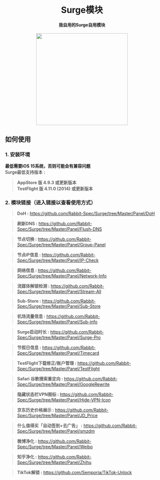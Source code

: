 <h1 align="center">Surge模块</h1>

<h4 align="center">我自用的Surge自用模块 </h4>

<p align="center">
<img src="https://raw.githubusercontent.com/Rabbit-Spec/Surge/Master/Conf/img/6.PNG" width="300"></img>
</p>

## 如何使用
### 1. 安装环境
**最低需要iOS 15系统，否则可能会有兼容问题**<br>
Surge最低支持版本 :<br>
>**AppStore 版 4.9.3 或更新版本**<br>
>**TestFlight 版 4.11.0 (2014) 或更新版本**
### 2. 模块链接（进入链接以查看使用方式）
> **DoH :** https://github.com/Rabbit-Spec/Surge/tree/Master/Panel/DoH<br>

> **刷新DNS :** https://github.com/Rabbit-Spec/Surge/tree/Master/Panel/Flush-DNS<br>

> **节点切换 :** https://github.com/Rabbit-Spec/Surge/tree/Master/Panel/Group-Panel<br>

> **节点iP信息 :** https://github.com/Rabbit-Spec/Surge/tree/Master/Panel/IP-Check<br>

> **网络信息 :** https://github.com/Rabbit-Spec/Surge/tree/Master/Panel/Network-Info<br>

> **流媒体解锁检测 :** https://github.com/Rabbit-Spec/Surge/tree/Master/Panel/Stream-All<br>

> **Sub-Store :** https://github.com/Rabbit-Spec/Surge/tree/Master/Panel/Sub-Store<br>

> **机场流量信息 :** https://github.com/Rabbit-Spec/Surge/tree/Master/Panel/Sub-info<br>

> **Surge启动时长 :** https://github.com/Rabbit-Spec/Surge/tree/Master/Panel/Surge-Pro<br>

> **节假日信息 :** https://github.com/Rabbit-Spec/Surge/tree/Master/Panel/Timecard<br>

> **TestFlight下载修正/账户管理 :** https://github.com/Rabbit-Spec/Surge/tree/Master/Panel/TestFlight<br>

> **Safari 谷歌搜索重定向 :** https://github.com/Rabbit-Spec/Surge/tree/Master/Panel/GoogleRewrite<br>

> **隐藏状态栏VPN图标 :** https://github.com/Rabbit-Spec/Surge/tree/Master/Panel/Hide-VPN-Icon<br>

> **京东历史价格展示 :** https://github.com/Rabbit-Spec/Surge/tree/Master/Panel/JD_Price<br>

> **什么值得买「自动签到+去广告」 :** https://github.com/Rabbit-Spec/Surge/tree/Master/Panel/smzdm<br>

> **微博净化 :** https://github.com/Rabbit-Spec/Surge/tree/Master/Panel/Weibo<br>

> **知乎净化 :** https://github.com/Rabbit-Spec/Surge/tree/Master/Panel/Zhihu<br>

> **TikTok解锁 :** https://github.com/Semporia/TikTok-Unlock<br>

